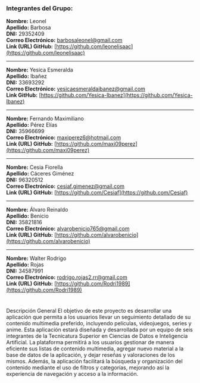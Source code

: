 ### Integrantes del Grupo:

**Nombre:** Leonel  
**Apellido:** Barbosa  
**DNI:** 29352409  
**Correo Electrónico:** barbosaleonel@gmail.com  
**Link (URL) GitHub:** [https://github.com/leonelisaac](https://github.com/leonelisaac)

---

**Nombre:** Yesica Esmeralda  
**Apellido:** Ibañez  
**DNI:** 33693292  
**Correo Electrónico:** yesicaesmeraldaibanez@gmail.com  
**Link GitHub:** [https://github.com/Yesica-Ibanez](https://github.com/Yesica-Ibanez)

---

**Nombre:** Fernando Maximiliano  
**Apellido:** Pérez Elías  
**DNI:** 35966699  
**Correo Electrónico:** maxiperez6@hotmail.com  
**Link (URL) GitHub:** [https://github.com/maxi09perez](https://github.com/maxi09perez)

---

**Nombre:** Cesia Fiorella  
**Apellido:** Cáceres Giménez  
**DNI:** 96320512  
**Correo Electrónico:** cesiaf.gimenez@gmail.com  
**Link (URL) GitHub:** [https://github.com/Cesiaf](https://github.com/Cesiaf)

---

**Nombre:** Álvaro Reinaldo  
**Apellido:** Benicio  
**DNI:** 35821816  
**Correo Electrónico:** alvarobenicio765@gmail.com  
**Link (URL) GitHub:** [https://github.com/alvarobenicio](https://github.com/alvarobenicio)

---

**Nombre:** Walter Rodrigo  
**Apellido:** Rojas  
**DNI:** 34587991  
**Correo Electrónico:** rodrigo.rojas2.rr@gmail.com  
**Link (URL) GitHub:** [https://github.com/Rodri1989](https://github.com/Rodri1989)

# 
Descripción General
El objetivo de este proyecto es desarrollar una aplicación que permita a los usuarios llevar un seguimiento detallado de su contenido multimedia preferido, incluyendo películas, videojuegos, series y anime. Esta aplicación estará diseñada y desarrollada por un equipo de seis integrantes de la Tecnicatura Superior en Ciencias de Datos e Inteligencia Artificial.
La plataforma permitirá a los usuarios gestionar de manera eficiente sus listas de contenido multimedia, agregar nuevo material a la base de datos de la aplicación, y dejar reseñas y valoraciones de los mismos. Además, la aplicación facilitará la búsqueda y organización del contenido mediante el uso de filtros y categorías, mejorando así la experiencia de navegación y acceso a la información.
